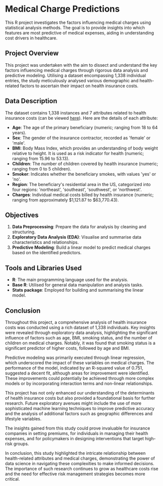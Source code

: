 # Medical Charge Predictions

This R project investigates the factors influencing medical charges using statistical analysis methods. The goal is to provide insights into which features are most predictive of medical expenses, aiding in understanding cost drivers in healthcare.

## Project Overview

This project was undertaken with the aim to dissect and understand the key factors influencing medical charges through rigorous data analysis and predictive modeling. Utilising a dataset encompassing 1,338 individual entries, the study meticulously analysed various demographic and health-related factors to ascertain their impact on health insurance costs.

## Data Description

The dataset contains 1,338 instances and 7 attributes related to health insurance costs (can be viewed [here](./insurance.csv)). Here are the details of each attribute:

- **Age**: The age of the primary beneficiary (numeric; ranging from 18 to 64 years).
- **Sex**: The gender of the insurance contractor, recorded as 'female' or 'male'.
- **BMI**: Body Mass Index, which provides an understanding of body weight relative to height. It is used as a risk indicator for health (numeric; ranging from 15.96 to 53.13).
- **Children**: The number of children covered by health insurance (numeric; ranging from 0 to 5 children).
- **Smoker**: Indicates whether the beneficiary smokes, with values 'yes' or 'no'.
- **Region**: The beneficiary's residential area in the US, categorized into four regions: 'northeast', 'southeast', 'southwest', or 'northwest'.
- **Charges**: Individual medical costs billed by health insurance (numeric; ranging from approximately $1,121.87 to $63,770.43).

## Objectives

1. **Data Preprocessing**: Prepare the data for analysis by cleaning and structuring.
2. **Exploratory Data Analysis (EDA)**: Visualise and summarise data characteristics and relationships.
3. **Predictive Modeling**: Build a linear model to predict medical charges based on the identified predictors.

## Tools and Libraries Used

- **R**: The main programming language used for the analysis.
- **Base R**: Utilised for general data manipulation and analysis tasks.
- **Stats package**: Employed for building and summarising the linear model.

## Conclusion

Throughout this project, a comprehensive analysis of health insurance costs was conducted using a rich dataset of 1,338 individuals. Key insights were revealed through exploratory data analysis, highlighting the significant influence of factors such as age, BMI, smoking status, and the number of children on medical charges. Notably, it was found that smoking status is a significant predictor of higher costs, followed by age and BMI.

Predictive modeling was primarily executed through linear regression, which underscored the impact of these variables on medical charges. The performance of the model, indicated by an R-squared value of 0.751, suggested a decent fit, although areas for improvement were identified. These improvements could potentially be achieved through more complex models or by incorporating interaction terms and non-linear relationships.

This project has not only enhanced our understanding of the determinants of health insurance costs but also provided a foundational basis for further research. Future exploratory avenues might include the use of more sophisticated machine learning techniques to improve predictive accuracy and the analysis of additional factors such as geographic differences and lifestyle variables.

The insights gained from this study could prove invaluable for insurance companies in setting premiums, for individuals in managing their health expenses, and for policymakers in designing interventions that target high-risk groups.

In conclusion, this study highlighted the intricate relationship between health-related attributes and medical charges, demonstrating the power of data science in navigating these complexities to make informed decisions. The importance of such research continues to grow as healthcare costs rise and the need for effective risk management strategies becomes more critical.
